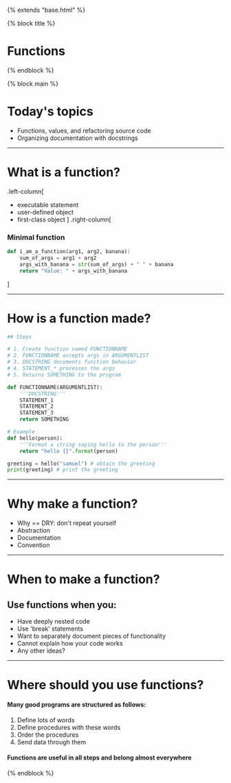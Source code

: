 {% extends "base.html" %}

{% block title %}

# Functions

{% endblock %}

{% block main %}

# Today's topics

* Functions, values, and refactoring source code
* Organizing documentation with docstrings

---
# What is a function?

.left-column[
* executable statement
* user-defined object
* first-class object
]
.right-column[
### Minimal function

```python
def i_am_a_function(arg1, arg2, banana):
    sum_of_args = arg1 + arg2
    args_with_banana = str(sum_of_args) + " " + banana
    return "Value: " + args_with_banana
```
]

---

# How is a function made?

```python
## Steps

# 1. Create function named FUNCTIONNAME
# 2. FUNCTIONNAME accepts args in ARGUMENTLIST
# 3. DOCSTRING documents function behavior
# 4. STATEMENT_* processes the args
# 5. Returns SOMETHING to the program

def FUNCTIONNAME(ARGUMENTLIST):
    '''DOCSTRING'''
    STATEMENT_1
    STATEMENT_2
    STATEMENT_3
    return SOMETHING

# Example
def hello(person):
    '''Format a string saying hello to the person'''
    return "hello {}".format(person)

greeting = hello("samuel") # obtain the greeting
print(greeting) # print the greeting
```

---

# Why make a function?

* Why == DRY: don't repeat yourself
* Abstraction
* Documentation
* Convention

---

# When to make a function?

## Use functions when you:

* Have deeply nested code
* Use 'break' statements
* Want to separately document pieces of functionality
* Cannot explain how your code works
* Any other ideas?

---

# Where should you use functions?

#### Many good programs are structured as follows:

1. Define lots of words
1. Define procedures with these words
1. Order the procedures
1. Send data through them

#### Functions are useful in all steps and belong almost everywhere
{% endblock %}
